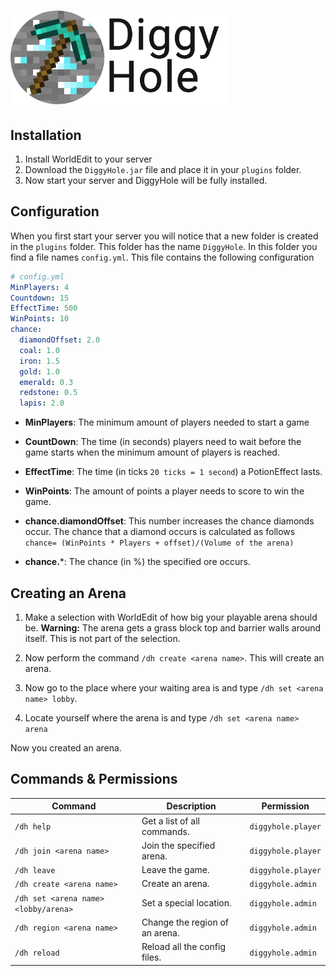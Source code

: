 # <img src="assets/Banner.png" alt="" height="150" />

## Installation
1. Install WorldEdit to your server
2. Download the `DiggyHole.jar` file and place it in 
your `plugins` folder.
3. Now start your server and DiggyHole will be fully installed.

## Configuration
When you first start your server you will notice that a new
folder is created in the `plugins` folder.
This folder has the name `DiggyHole`. In this folder you find
a file names `config.yml`. This file contains the following
configuration

```yaml
# config.yml
MinPlayers: 4
Countdown: 15
EffectTime: 500
WinPoints: 10
chance:
  diamondOffset: 2.0
  coal: 1.0
  iron: 1.5
  gold: 1.0
  emerald: 0.3
  redstone: 0.5
  lapis: 2.0
```

* **MinPlayers**: The minimum amount of players
needed to start a game

* **CountDown**: The time (in seconds) players need 
to wait before the game starts when the 
minimum amount of players is reached.

* **EffectTime**: The time (in ticks `20 ticks = 1 second`)
a PotionEffect lasts.

* **WinPoints**: The amount of points a player needs to score
to win the game.

* **chance.diamondOffset**: This number increases the chance
diamonds occur. The chance that a diamond occurs is calculated
as follows 
`chance= (WinPoints * Players + offset)/(Volume of the arena)`

* **chance.***: The chance (in %) the specified ore occurs.

## Creating an Arena
1. Make a selection with WorldEdit of how big your playable
arena should be.
**Warning:** The arena gets a grass block top and barrier walls
around itself. This is not part of the selection.

2. Now perform the command `/dh create <arena name>`.
This will create an arena.

3. Now go to the place where your waiting area is and type 
`/dh set <arena name> lobby`.

4. Locate yourself where the arena is and type 
`/dh set <arena name> arena`

Now you created an arena.

## Commands & Permissions

| Command                             | Description                    | Permission         |
| ----------------------------------- | ------------------------------ | ------------------ |
| `/dh help`                          | Get a list of all commands.    | `diggyhole.player` |
| `/dh join <arena name>`             | Join the specified arena.      | `diggyhole.player` |
| `/dh leave`                         | Leave the game.                | `diggyhole.player` |
| `/dh create <arena name>`           | Create an arena.               | `diggyhole.admin`  |
| `/dh set <arena name> <lobby/arena>`| Set a special location.        | `diggyhole.admin`  |
| `/dh region <arena name>`           | Change the region of an arena. | `diggyhole.admin`  |
| `/dh reload`                        | Reload all the config files.   | `diggyhole.admin`  |
